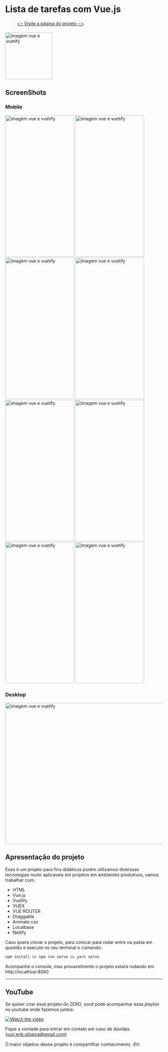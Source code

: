 # Lista de tarefas com Vue.js

> [👉 Visite a página do projeto 👈](https://vue-todo-marcio.netlify.app/)

<img src="https://user-images.githubusercontent.com/44410208/127399567-ee45cb10-9296-4f1d-bb30-da736c748972.png" alt="imagem vue e vuetify" height="150" />

## ScreenShots
### Mobile
<div>
<img src="https://user-images.githubusercontent.com/41830609/158039805-a3412965-e5ed-4bc7-9e14-1a2d82bd5019.png" alt="imagem vue e vuetify" width="220" height="450" />
<img src="https://user-images.githubusercontent.com/41830609/158039806-9ca8cb1d-8015-4072-bf8a-34b718a1ca5f.png" alt="imagem vue e vuetify" width="220" height="450" />
<img src="https://user-images.githubusercontent.com/41830609/158039807-ace00e1f-ec73-4b55-a800-15e3cb9906e5.png" alt="imagem vue e vuetify" width="220" height="450" />
<img src="https://user-images.githubusercontent.com/41830609/158039809-543ccbe8-67c7-4ee1-acca-4c44e18643f6.png" alt="imagem vue e vuetify" width="220" height="450" />
<img src="https://user-images.githubusercontent.com/41830609/158039808-50d187c7-1a8f-40c4-9443-fa349480dc71.png" alt="imagem vue e vuetify" width="220" height="450" />
<img src="https://user-images.githubusercontent.com/41830609/158039810-0ca0923a-c7e9-4dd9-b0fc-46a9ecf4962b.png" alt="imagem vue e vuetify" width="220" height="450" />
<img src="https://user-images.githubusercontent.com/41830609/158039811-2c71bda9-c40d-4d4b-9c92-d3eccf27fd0b.png" alt="imagem vue e vuetify" width="220" height="450" />
<img src="https://user-images.githubusercontent.com/41830609/158039802-7e326440-f83a-4861-b004-b48756744578.png" alt="imagem vue e vuetify" width="220" height="450" />
</div>


### Desktop
<img src="https://user-images.githubusercontent.com/41830609/158039804-cc0670ae-b0e9-4412-8a22-8da126a2e715.png" alt="imagem vue e vuetify" width="890" height="450" />


## Apresentação do projeto
Esse é um projeto para fins didáticos porém utilizamos diverssas tecnologias muito aplicaveis em projetos em ambientes produtivos, vamos trabalhar com:

- HTML
- Vue.js
- Vuetify
- VUEX
- VUE ROUTER
- Draggable
- Animate.css
- Localbase
- Netlify

Caso quera clonar o projeto, para colocar para rodar entre na pasta em questão e execute no seu terminal o comando:
~~~javascript
npm install && npm run serve && yarn serve 
~~~
Acompanhe o console, mas provavelmente o projeto estará rodando em http://localhost:8080

<hr>

## YouTube

Se quiser criar esse projeto do ZERO, você pode acompanhar essa playlist no youtube onde fazemos juntos:

[![Watch the video](https://user-images.githubusercontent.com/44410208/127400712-2850ba05-ddaa-42ba-ab00-2ac625b168ec.png)](https://youtu.be/fL2BAYzCIZs)

Fique a vontade para entrar em contato em caso de dúvidas. (yuri.erik.oliveira@gmail.com)

O maior objetivo desse projeto é compartilhar conhecimento. ✌️🤓